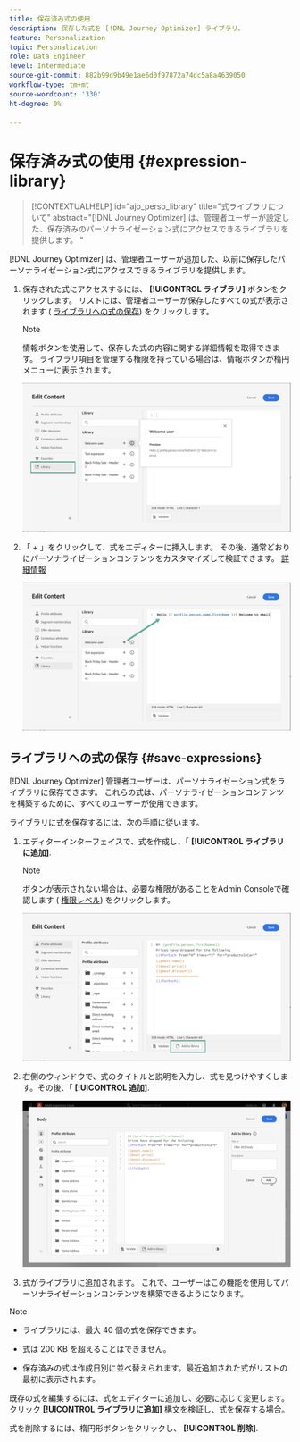 ```yaml
---
title: 保存済み式の使用
description: 保存した式を [!DNL Journey Optimizer] ライブラリ。
feature: Personalization
topic: Personalization
role: Data Engineer
level: Intermediate
source-git-commit: 882b99d9b49e1ae6d0f97872a74dc5a8a4639050
workflow-type: tm+mt
source-wordcount: '330'
ht-degree: 0%

---
```


# 保存済み式の使用 {#expression-library}

>[!CONTEXTUALHELP]
>id="ajo_perso_library"
>title="式ライブラリについて"
>abstract="[!DNL Journey Optimizer] は、管理者ユーザーが設定した、保存済みのパーソナライゼーション式にアクセスできるライブラリを提供します。 "

[!DNL Journey Optimizer] は、管理者ユーザーが追加した、以前に保存したパーソナライゼーション式にアクセスできるライブラリを提供します。

1. 保存された式にアクセスするには、 **[!UICONTROL ライブラリ]** ボタンをクリックします。 リストには、管理者ユーザーが保存したすべての式が表示されます ( [ライブラリへの式の保存](#save-expressions)) をクリックします。

   >[!NOTE]
   >
   >情報ボタンを使用して、保存した式の内容に関する詳細情報を取得できます。 ライブラリ項目を管理する権限を持っている場合は、情報ボタンが楕円メニューに表示されます。

   ![](assets/library-list.png)

1. 「 + 」をクリックして、式をエディターに挿入します。 その後、通常どおりにパーソナライゼーションコンテンツをカスタマイズして検証できます。 [詳細情報](../personalization/personalization-build-expressions.md)

   ![](assets/library-add.png)

## ライブラリへの式の保存 {#save-expressions}

[!DNL Journey Optimizer] 管理者ユーザーは、パーソナライゼーション式をライブラリに保存できます。 これらの式は、パーソナライゼーションコンテンツを構築するために、すべてのユーザーが使用できます。

ライブラリに式を保存するには、次の手順に従います。

1. エディターインターフェイスで、式を作成し、「 **[!UICONTROL ライブラリに追加]**.

   >[!NOTE]
   >
   >ボタンが表示されない場合は、必要な権限があることをAdmin Consoleで確認します ( [権限レベル](../administration/high-low-permissions.md)) をクリックします。

   ![](assets/library-save.png)

1. 右側のウィンドウで、式のタイトルと説明を入力し、式を見つけやすくします。その後、「 **[!UICONTROL 追加]**.

   ![](assets/add-expression.png)

1. 式がライブラリに追加されます。 これで、ユーザーはこの機能を使用してパーソナライゼーションコンテンツを構築できるようになります。


>[!NOTE]
>
>* ライブラリには、最大 40 個の式を保存できます。
>
>* 式は 200 KB を超えることはできません。
>
>* 保存済みの式は作成日別に並べ替えられます。最近追加された式がリストの最初に表示されます。



既存の式を編集するには、式をエディターに追加し、必要に応じて変更します。 クリック **[!UICONTROL ライブラリに追加]** 構文を検証し、式を保存する場合。

式を削除するには、楕円形ボタンをクリックし、 **[!UICONTROL 削除]**.
